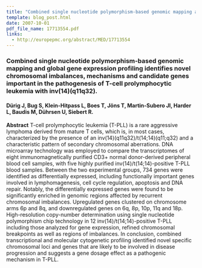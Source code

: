 ```yaml
---
title: "Combined single nucleotide polymorphism-based genomic mapping and global gene expression profiling identifies novel chromosomal imbalances, mechanisms and candidate genes important in the pathogenesis of T-cell prolymphocytic leukemia with inv(14)(q11q32)"
template: blog_post.html 
date: 2007-10-01
pdf_file_name: 17713554.pdf
links:
  - http://europepmc.org/abstract/MED/17713554
---
```


### Combined single nucleotide polymorphism-based genomic mapping and global gene expression profiling identifies novel chromosomal imbalances, mechanisms and candidate genes important in the pathogenesis of T-cell prolymphocytic leukemia with inv(14)(q11q32).
#### Dürig J, Bug S, Klein-Hitpass L, Boes T, Jöns T, Martin-Subero JI, Harder L, Baudis M, Dührsen U, Siebert R.

**Abstract** T-cell prolymphocytic leukemia (T-PLL) is a rare aggressive lymphoma derived from mature T cells, which is, in most cases, characterized by the presence of an inv(14)(q11q32)/t(14;14)(q11;q32) and a characteristic pattern of secondary chromosomal aberrations. DNA microarray technology was employed to compare the transcriptomes of eight immunomagnetically purified CD3+ normal donor-derived peripheral blood cell samples, with five highly purified inv(14)/t(14;14)-positive T-PLL blood samples. Between the two experimental groups, 734 genes were identified as differentially expressed, including functionally important genes involved in lymphomagenesis, cell cycle regulation, apoptosis and DNA repair. Notably, the differentially expressed genes were found to be significantly enriched in genomic regions affected by recurrent chromosomal imbalances. Upregulated genes clustered on chromosome arms 6p and 8q, and downregulated genes on 6q, 8p, 10p, 11q and 18p. High-resolution copy-number determination using single nucleotide polymorphism chip technology in 12 inv(14)/t(14;14)-positive T-PLL including those analyzed for gene expression, refined chromosomal breakpoints as well as regions of imbalances. In conclusion, combined transcriptional and molecular cytogenetic profiling identified novel specific chromosomal loci and genes that are likely to be involved in disease progression and suggests a gene dosage effect as a pathogenic mechanism in T-PLL.

